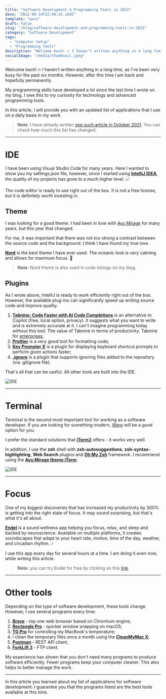 ```yaml
---
title: "Software Development & Programming Tools in 2022"
date: "2022-09-14T22:40:32.169Z"
template: "post"
draft: false
slug: "/blog/software-development-and-programming-tools-in-2022"
category: "Software Development"
tags:
  - "Computer Setup"
  - "Programming Tools"
description: "Welcome back! 🔥 I haven't written anything in a long time, as I've been very busy for the past six months. However, after this time I am back and hopefully permanently. My programming skills have developed a lot since the last time I wrote on my blog. I owe this to my curiosity for technology and advanced programming tools. In this article, I will provide you with an updated list of applications that I use on a daily basis in my work."
socialImage: "/media/thumbnail.jpeg"
---
```


Welcome back! 🔥
I haven't written anything in a long time, as I've been very busy for the past six months. However, after this time I am back and hopefully permanently.

My programming skills have developed a lot since the last time I wrote on my blog. I owe this to my curiosity for technology and advanced programming tools.

In this article, I will provide you with an updated list of applications that I use on a daily basis in my work.

> **Note**: I have already written [one such article in October 2021](https://pietrzakadrian.com/blog/my-software-development-setup-and-programming-tools-october-2021). You can check how much this list has changed.

---

# IDE

I have been using Visual Studio Code for many years. Here I wanted to show you my settings.json file, however, since I started using [**IntelliJ IDEA**](https://www.jetbrains.com/idea/), the quality of my projects has gone to a much higher level. 📈

The code editor is ready to use right out of the box. It is not a free license, but it is definitely worth investing in.

## Theme

I was looking for a good theme. I had been in love with [Ayu Mirage](https://marketplace.visualstudio.com/items?itemName=teabyii.ayu) for many years, but this year that changed.

For me, it was important that there was not too strong a contrast between the source code and the background. I think I have found my true love.

[**Nord**](https://plugins.jetbrains.com/plugin/10321-nord) is the best theme I have ever used. The oceanic look is very calming and allows for maximum focus. 🌊

> **Note**: Nord theme is also used in code listings on my blog.

## Plugins

As I wrote above, IntelliJ is ready to work efficiently right out of the box. However, the available plug-ins can significantly speed up writing source code and improve quality.

1. [**Tabnine: Code Faster with AI Code Completions**](https://www.tabnine.com/) is an alternative to Copilot (free, local option, privacy). It suggests what you want to write and is extremely accurate at it. I can't imagine programming today without this tool. The value of Tabnine in terms of productivity. Tabnine for [enterprises](https://www.tabnine.com/enterprise);
2. [**Prettier**](https://plugins.jetbrains.com/plugin/10456-prettier) is a very good tool for formatting code;
3. [**Key Promoter X**](https://plugins.jetbrains.com/plugin/9792-key-promoter-x) is a plugin for displaying keyboard shortcut prompts to perform given actions faster;
4. [**.ignore**](https://plugins.jetbrains.com/plugin/7495--ignore) is a plugin that supports ignoring files added to the repository (via .gitignore file).

That's all that can be useful. All other tools are built into the IDE.

![IDE](/media/ide.png)

---

# Terminal

Terminal is the second most important tool for working as a software developer. If you are looking for something modern, [Warp](https://www.warp.dev/) will be a good option for you.

I prefer the standard solutions that [**iTerm2**](https://iterm2.com/) offers - it works very well.

In addition, I use the **zsh** shell with **zsh-autosuggestions**, **zsh-syntax-highlighting**, **Web Search** plugins and [**Oh My Zsh**](https://ohmyz.sh/) framework. I recommend using the [**Ayu Mirage theme iTerm**](https://github.com/hwyncho/ayu-iTerm).

![IDE](/media/terminal.png)

---

# Focus

One of my biggest discoveries that has increased my productivity by 300% is getting into the right state of focus. It may sound surprising, but that's what it's all about.

[**Endel**](https://code.endel.io/?code=adrianpietrzak) is a sound wellness app helping you focus, relax, and sleep and backed by neuroscience. Available on multiple platforms, it creates soundscapes that adapt to your heart rate, motion, time of the day, weather, and circadian rhythm. 🎶

I use this app every day for several hours at a time. I am doing it even now, while writing this article.

> **Note**: you can try Endel for free by clicking on this [link](https://code.endel.io/?code=adrianpietrzak).

---

# Other tools

Depending on the type of software development, these tools change. However, I use several programs every time:

1. [**Brave**](https://brave.com/) - top one web browser based on Chromium engine;
2. [**Rectangle Pro**](https://rectangleapp.com/pro) - quicker window snapping on macOS;
3. [**TG Pro**](https://www.tunabellysoftware.com/tgpro/) for controlling my MacBook's temperature;
4. I clean the temporary files once a month using the [**CleanMyMac X**](https://macpaw.audw.net/c/3627891/66209/1733);
5. [**Postman**](https://www.postman.com/) - REST API client;
6. [**ForkLift 3**](https://binarynights.com/) - FTP client.

My experience has shown that you don't need many programs to produce software efficiently. Fewer programs keep your computer cleaner. This also helps to better manage the work.

---

In this article you learned about my list of applications for software development. I guarantee you that the programs listed are the best tools available at this time.
